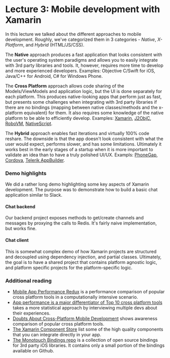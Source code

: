 # Lecture 3: Mobile development with Xamarin
In this lecture we talked about the different approaches to mobile development. Roughly, we've categorized them in 3 categories - *Native*, *X-Platform*, and *Hybrid* (HTML/JS/CSS).

The **Native** approach produces a fast application that looks consistent with the user's operating system paradigms and allows you to easily integrate with 3rd party libraries and tools. It, however, requires more time to develop and more experienced developers. Examples: Objective C/Swift for iOS, Java/C++ for Android, C# for Windows Phone.

The **Cross Platform** approach allows code sharing of the Models/ViewModels and application logic, but the UI is done separately for each platform. This produces native-looking apps that perform just as fast, but presents some challenges when integrating with 3rd party libraries if there are no bindings (mapping between native classes/methods and the x-platform equivalent) for them. It also requires some knowledge of the native platform to be able to efficiently develop. Examples: [Xamarin](https://xamarin.com), [J2ObjC](https://github.com/google/j2objc), [RoboVM](http://robovm.com), [NativeScript](https://www.nativescript.org).

The **Hybrid** approach enables fast iterations and virtually 100% code reshare. The downside is that the app doesn't look consistent with what the user would expect, performs slower, and has some limitations. Ultimately it works best in the early stages of a startup when it is more important to validate an idea than to have a truly polished UI/UX. Exampls: [PhoneGap](http://phonegap.com), [Cordova](https://cordova.apache.org), [Telerik AppBuilder](http://www.telerik.com/appbuilder).

### Demo highlights
We did a rather long demo highlighting some key aspects of Xamarin development. The purpose was to demonstrate how to build a basic chat application similar to Slack.

#### Chat backend
Our backend project exposes methods to get/create channels and messages by proxying the calls to Redis. It's fairly naive implementation, but works fine.

#### Chat client
This is somewhat complex demo of how Xamarin projects are structured and decoupled using dependency injection, and partial classes. Ultimately, the goal is to have a shared project that contains platform agnostic logic, and platform specific projects for the platform-specific logic. 

### Additional reading
- [Mobile App Performance Redux](https://medium.com/@harrycheung/mobile-app-performance-redux-e512be94f976) is a performance comparison of popular cross platform tools in a computationally intensive scenario.
- [App performance is a major differentiator of Top 10 cross platform tools](http://research2guidance.com/app-performance-is-a-major-differentiator-of-top-10-cross-platform-tools/) takes a more statistical approach by interviewing multiple devs about their experiences.
- [Doubts About Cross-Platform Mobile Development](https://adtmag.com/blogs/dev-watch/2014/08/crossplatform-development-doubts.aspx) shows awareness comparison of popular cross platform tools.
- [The Xamarin Component Store](https://components.xamarin.com) list some of the high quality components that you can integrate directly in your app.
- [The Monotouch Bindings repo](https://github.com/mono/monotouch-bindings) is a collection of open source bindings for 3rd party iOS libraries. It contains only a small portion of the bindings available on Github.